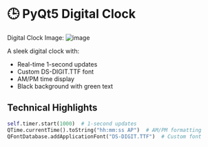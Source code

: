 ﻿# 🕒 PyQt5 Digital Clock
Digital Clock Image: 
![image](https://github.com/user-attachments/assets/527a8729-4407-4f18-971b-dfa7f31a67a3)


A sleek digital clock with:
- Real-time 1-second updates
- Custom DS-DIGIT.TTF font
- AM/PM time display
- Black background with green text

## Technical Highlights
```python
self.timer.start(1000)  # 1-second updates
QTime.currentTime().toString("hh:mm:ss AP")  # AM/PM formatting
QFontDatabase.addApplicationFont("DS-DIGIT.TTF")  # Custom font














